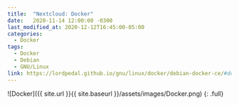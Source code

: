 ```yaml
---
title:  "Nextcloud: Docker"
date:   2020-11-14 12:00:00 -0300
last_modified_at: 2020-12-12T16:45:00-05:00
categories:
  - Docker
tags:
  - Docker
  - Debian
  - GNU/Linux
link: https://lordpedal.github.io/gnu/linux/docker/debian-docker-ce/#docker-nextcloud
---
```


![Docker]({{ site.url }}{{ site.baseurl }}/assets/images/Docker.png)
{: .full}

